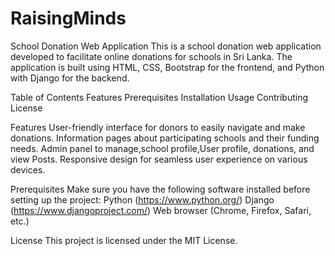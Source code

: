 # RaisingMinds
School Donation Web Application
This is a school donation web application developed to facilitate online donations for schools in Sri Lanka. The application is built using HTML, CSS, Bootstrap for the frontend, and Python with Django for the backend.

Table of Contents
Features
Prerequisites
Installation
Usage
Contributing
License

Features
User-friendly interface for donors to easily navigate and make donations.
Information pages about participating schools and their funding needs.
Admin panel to manage,school profile,User profile, donations, and view Posts.
Responsive design for seamless user experience on various devices.

Prerequisites
Make sure you have the following software installed before setting up the project:
Python (https://www.python.org/)
Django (https://www.djangoproject.com/)
Web browser (Chrome, Firefox, Safari, etc.)

<!-- Installation
Usage
Contributing -->

License
This project is licensed under the MIT License.